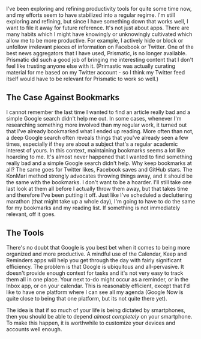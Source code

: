 I've been exploring and refining productivity tools for quite some time now,
and my efforts seem to have stabilized into a regular regime. I'm still
exploring and refining, but since I have something down that works well, I want
to file it away for future reference. It's not just about apps. There are many
habits which I might have knowingly or unknowingly cultivated which allow me to
be more productive. For example, I actively hide or block or unfollow irrelevant pieces of information
on Facebook or Twitter. One of the best news aggregators that I have used,
Prismatic, is no longer available. Prismatic did such a good job of bringing me
interesting content that I don't feel like trusting anyone else with it.
(Primastic was actually curating material for me based on my Twitter account -
so I think my Twitter feed itself would have to be relevant for Prismatic to
work so well.)

The Case Against Bookmarks
--------------------------

I cannot remember the last time I wanted to find an article really bad and a
simple Google search didn't help me out. In some cases, whenever I'm
researching something more involved than my regular work, it turned out that
I've already bookmarked what I ended up reading. More often than not, a deep
Google search often reveals things that you've already seen a few times,
especially if they are about a subject that's a regular academic interest of
yours. In this context, maintaining bookmarks seems a lot like hoarding to me.
It's almost never happened that I wanted to find something really bad and a
simple Google search didn't help. Why keep bookmarks at all? The same goes for
Twitter likes, Facebook saves and GitHub stars. The KonMari method strongly
advocates throwing things away, and it should be the same with the bookmarks. I
don't want to be a hoarder. I'll still take one last look at them all before I
actually throw them away, but that takes time and therefore I've been putting
it off. Just like I've scheduled a decluttering marathon (that might take up a
whole day), I'm going to have to do the same for my bookmarks and my reading
list. If something is not immediately relevant, off it goes.

The Tools
---------

There's no doubt that Google is you best bet when it comes to being more
organized and more productive. A mindful use of the Calendar, Keep and
Reminders apps will help you get through the day with fairly significant
efficiency. The problem is that Google is ubiquitous and all-pervasive. It
doesn't provide enough context for tasks and it's not very easy to track them
all in one place. Your next to-do might occur as a reminder, or in the Inbox
app, or on your calendar. This is reasonably efficient, except that I'd like to
have one platform where I can see all my agenda (Google Now is quite close to
being that one platform, but its not quite there yet).

The idea is that if so much of your life is being dictated by smartphones, then
you should be able to depend _almost completely_ on your smartphone. To make
this happen, it is worthwhile to customize your devices and accounts well
enough.
